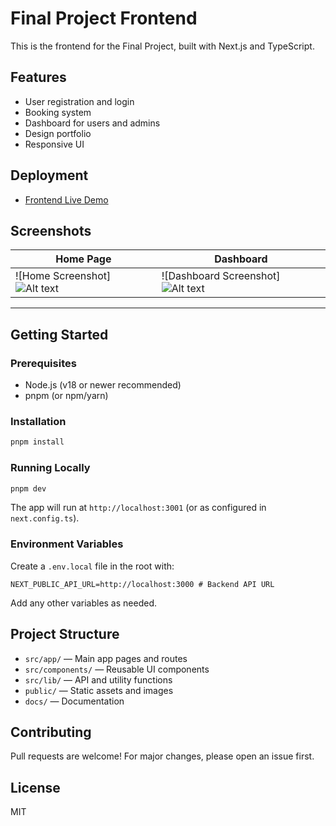 # Final Project Frontend

This is the frontend for the Final Project, built with Next.js and TypeScript.

## Features

- User registration and login
- Booking system
- Dashboard for users and admins
- Design portfolio
- Responsive UI

## Deployment

- [Frontend Live Demo](final-project-fe-putuarya28-production-18f9.up.railway.app)

## Screenshots

| Home Page                                                                        | Dashboard                                                                                |
| -------------------------------------------------------------------------------- | ---------------------------------------------------------------------------------------- |
| ![Home Screenshot]![Alt text](/frontend/public/images/screenshot-deployment.png) | ![Dashboard Screenshot]![Alt text](/frontend/public/images/screenshot-userDashboard.png) |

---

## Getting Started

### Prerequisites

- Node.js (v18 or newer recommended)
- pnpm (or npm/yarn)

### Installation

```bash
pnpm install
```

### Running Locally

```bash
pnpm dev
```

The app will run at `http://localhost:3001` (or as configured in `next.config.ts`).

### Environment Variables

Create a `.env.local` file in the root with:

```
NEXT_PUBLIC_API_URL=http://localhost:3000 # Backend API URL
```

Add any other variables as needed.

## Project Structure

- `src/app/` — Main app pages and routes
- `src/components/` — Reusable UI components
- `src/lib/` — API and utility functions
- `public/` — Static assets and images
- `docs/` — Documentation

## Contributing

Pull requests are welcome! For major changes, please open an issue first.

## License

MIT
